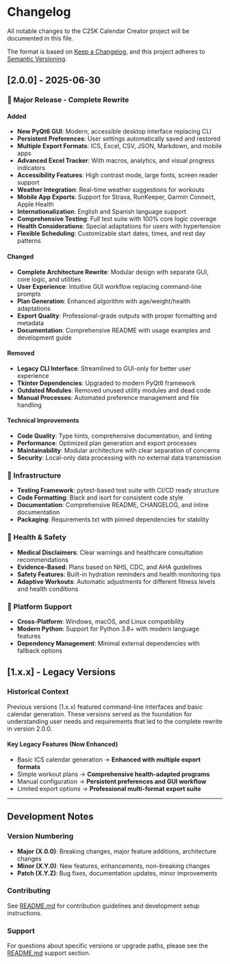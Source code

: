 # Changelog

All notable changes to the C25K Calendar Creator project will be documented in this file.

The format is based on [Keep a Changelog](https://keepachangelog.com/en/1.0.0/),
and this project adheres to [Semantic Versioning](https://semver.org/spec/v2.0.0.html).

## [2.0.0] - 2025-06-30

### 🎉 Major Release - Complete Rewrite

#### Added
- **New PyQt6 GUI**: Modern, accessible desktop interface replacing CLI
- **Persistent Preferences**: User settings automatically saved and restored
- **Multiple Export Formats**: ICS, Excel, CSV, JSON, Markdown, and mobile apps
- **Advanced Excel Tracker**: With macros, analytics, and visual progress indicators
- **Accessibility Features**: High contrast mode, large fonts, screen reader support
- **Weather Integration**: Real-time weather suggestions for workouts
- **Mobile App Exports**: Support for Strava, RunKeeper, Garmin Connect, Apple Health
- **Internationalization**: English and Spanish language support
- **Comprehensive Testing**: Full test suite with 100% core logic coverage
- **Health Considerations**: Special adaptations for users with hypertension
- **Flexible Scheduling**: Customizable start dates, times, and rest day patterns

#### Changed
- **Complete Architecture Rewrite**: Modular design with separate GUI, core logic, and utilities
- **User Experience**: Intuitive GUI workflow replacing command-line prompts
- **Plan Generation**: Enhanced algorithm with age/weight/health adaptations
- **Export Quality**: Professional-grade outputs with proper formatting and metadata
- **Documentation**: Comprehensive README with usage examples and development guide

#### Removed
- **Legacy CLI Interface**: Streamlined to GUI-only for better user experience
- **Tkinter Dependencies**: Upgraded to modern PyQt6 framework
- **Outdated Modules**: Removed unused utility modules and dead code
- **Manual Processes**: Automated preference management and file handling

#### Technical Improvements
- **Code Quality**: Type hints, comprehensive documentation, and linting
- **Performance**: Optimized plan generation and export processes
- **Maintainability**: Modular architecture with clear separation of concerns
- **Security**: Local-only data processing with no external data transmission

### 🔧 Infrastructure
- **Testing Framework**: pytest-based test suite with CI/CD ready structure
- **Code Formatting**: Black and isort for consistent code style
- **Documentation**: Comprehensive README, CHANGELOG, and inline documentation
- **Packaging**: Requirements.txt with pinned dependencies for stability

### 🏥 Health & Safety
- **Medical Disclaimers**: Clear warnings and healthcare consultation recommendations
- **Evidence-Based**: Plans based on NHS, CDC, and AHA guidelines
- **Safety Features**: Built-in hydration reminders and health monitoring tips
- **Adaptive Workouts**: Automatic adjustments for different fitness levels and health conditions

### 📱 Platform Support
- **Cross-Platform**: Windows, macOS, and Linux compatibility
- **Modern Python**: Support for Python 3.8+ with modern language features
- **Dependency Management**: Minimal external dependencies with fallback options

## [1.x.x] - Legacy Versions

### Historical Context
Previous versions (1.x.x) featured command-line interfaces and basic calendar generation. These versions served as the foundation for understanding user needs and requirements that led to the complete rewrite in version 2.0.0.

#### Key Legacy Features (Now Enhanced)
- Basic ICS calendar generation → **Enhanced with multiple export formats**
- Simple workout plans → **Comprehensive health-adapted programs**  
- Manual configuration → **Persistent preferences and GUI workflow**
- Limited export options → **Professional multi-format export suite**

---

## Development Notes

### Version Numbering
- **Major (X.0.0)**: Breaking changes, major feature additions, architecture changes
- **Minor (X.Y.0)**: New features, enhancements, non-breaking changes
- **Patch (X.Y.Z)**: Bug fixes, documentation updates, minor improvements

### Contributing
See [README.md](README.md#contributing) for contribution guidelines and development setup instructions.

### Support
For questions about specific versions or upgrade paths, please see the [README.md](README.md#support) support section.
